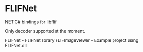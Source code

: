 # FLIFNet
NET C# bindings for libflif

Only decoder supported at the moment.

FLIFNet - FLIFNet library
FLIFImageViewer - Example project using FLIFNet.dll